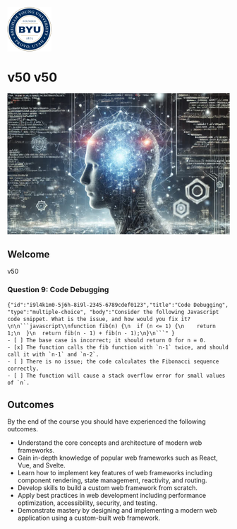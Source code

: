 ![BYU logo](byuLogo.png?raw=true)

# v50 v50

![cover](coursecover.jpg?raw=true)

## Welcome

v50
### Question 9: Code Debugging

```masteryls
{"id":"i9l4k1m0-5j6h-8i9l-2345-6789cdef0123","title":"Code Debugging", "type":"multiple-choice", "body":"Consider the following Javascript code snippet. What is the issue, and how would you fix it? \n\n```javascript\\nfunction fib(n) {\n  if (n <= 1) {\n    return 1;\n  }\n  return fib(n - 1) + fib(n - 1);\n}\n```" }
- [ ] The base case is incorrect; it should return 0 for n = 0.
- [x] The function calls the fib function with `n-1` twice, and should call it with `n-1` and `n-2`.
- [ ] There is no issue; the code calculates the Fibonacci sequence correctly.
- [ ] The function will cause a stack overflow error for small values of `n`.
```
## Outcomes

By the end of the course you should have experienced the following outcomes.

- Understand the core concepts and architecture of modern web frameworks.
- Gain in-depth knowledge of popular web frameworks such as React, Vue, and Svelte.
- Learn how to implement key features of web frameworks including component rendering, state management, reactivity, and routing.
- Develop skills to build a custom web framework from scratch.
- Apply best practices in web development including performance optimization, accessibility, security, and testing.
- Demonstrate mastery by designing and implementing a modern web application using a custom-built web framework.

